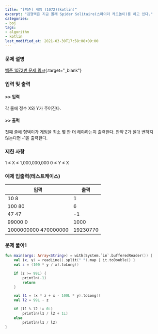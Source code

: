 ```yaml
---
title: "[백준] 게임 (1072)(kotlin)"
excerpt: "김형택은 지금 몰래 Spider Solitaire(스파이더 카드놀이)를 하고 있다."
categories:
- boj
tags:
- algorithm
- kotlin
last_modified_at: 2021-03-30T17:58:08+09:00
---
```



### 문제 설명
[백준 1072번 문제 링크](https://www.acmicpc.net/problem/1072#description){:target="_blank"}




### 입력 및 출력
#### >> 입력
각 줄에 정수 X와 Y가 주어진다.



#### >> 출력
첫째 줄에 형택이가 게임을 최소 몇 판 더 해야하는지 출력한다. 만약 Z가 절대 변하지 않는다면 \-1을 출력한다.





### 제한 사항


1 ≤ X ≤ 1,000,000,000
0 ≤ Y ≤ X




### 예제 입출력(테스트케이스)


|입력|출력|
|-----|------|
|10 8|1|
|100 80|6|
|47 47|\-1|
|99000 0|1000|
|1000000000 470000000|19230770|




### 문제 풀이1
```kotlin
fun main(args: Array<String>) = with(System.`in`.bufferedReader()) {
    val (x, y) = readLine().split(" ").map { it.toDouble() }
    val z = (100 * y / x).toLong()

    if (z >= 99L) {
        println(-1)
        return
    }

    val l1 = (x * z + x - 100L * y).toLong()
    val l2 = 99L - z

    if (l1 % l2 != 0L)
        println(l1 / l2 + 1L)
    else
        println(l1 / l2)
}
```